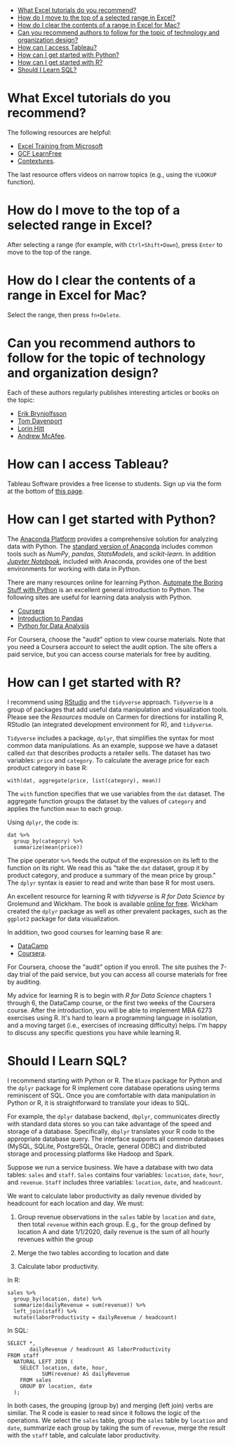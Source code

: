 -   [What Excel tutorials do you
    recommend?](#what-excel-tutorials-do-you-recommend)
-   [How do I move to the top of a selected range in
    Excel?](#how-do-i-move-to-the-top-of-a-selected-range-in-excel)
-   [How do I clear the contents of a range in Excel for
    Mac?](#how-do-i-clear-the-contents-of-a-range-in-excel-for-mac)
-   [Can you recommend authors to follow for the topic of technology and
    organization
    design?](#can-you-recommend-authors-to-follow-for-the-topic-of-technology-and-organization-design)
-   [How can I access Tableau?](#how-can-i-access-tableau)
-   [How can I get started with
    Python?](#how-can-i-get-started-with-python)
-   [How can I get started with R?](#how-can-i-get-started-with-r)
-   [Should I Learn SQL?](#should-i-learn-sql)

# What Excel tutorials do you recommend?

The following resources are helpful:

-   [Excel Training from
    Microsoft](https://support.office.com/en-us/article/Excel-training-9bc05390-e94c-46af-a5b3-d7c22f6990bb)
-   [GCF LearnFree](https://www.gcflearnfree.org/excel2016/)
-   [Contextures](http://www.contextures.com/index.html).

The last resource offers videos on narrow topics (e.g., using the
`VLOOKUP` function).

# How do I move to the top of a selected range in Excel?

After selecting a range (for example, with `Ctrl+Shift+Down`), press
`Enter` to move to the top of the range.

# How do I clear the contents of a range in Excel for Mac?

Select the range, then press `fn+Delete`.

# Can you recommend authors to follow for the topic of technology and organization design?

Each of these authors regularly publishes interesting articles or books
on the topic:

-   [Erik Brynjolfsson](http://ebusiness.mit.edu/erik/)
-   [Tom Davenport](http://www.tomdavenport.com/)
-   [Lorin Hitt](http://iecon.net/)
-   [Andrew McAfee](http://andrewmcafee.org/).

# How can I access Tableau?

Tableau Software provides a free license to students. Sign up via the
form at the bottom of [this
page](https://www.tableau.com/academic/students).

# How can I get started with Python?

The [Anaconda Platform](https://www.anaconda.com/what-is-anaconda/)
provides a comprehensive solution for analyzing data with Python. The
[standard version of Anaconda](https://www.anaconda.com/download/)
includes common tools such as *NumPy*, *pandas*, *StatsModels*, and
*scikit-learn*. In addition [*Jupyter Notebook*](http://jupyter.org),
included with Anaconda, provides one of the best environments for
working with data in Python.

There are many resources online for learning Python. [Automate the
Boring Stuff with Python](https://automatetheboringstuff.com/) is an
excellent general introduction to Python. The following sites are useful
for learning data analysis with Python.

-   [Coursera](https://www.coursera.org/learn/python-data-analysis)
-   [Introduction to
    Pandas](http://nbviewer.jupyter.org/github/fonnesbeck/Bios8366/blob/master/notebooks/Section2_1-Introduction-to-Pandas.ipynb)
-   [Python for Data
    Analysis](http://shop.oreilly.com/product/0636920023784.do)

For Coursera, choose the "audit" option to view course materials. Note
that you need a Coursera account to select the audit option. The site
offers a paid service, but you can access course materials for free by
auditing.

# How can I get started with R?

I recommend using
[RStudio](https://rstudio.com/products/rstudio/#rstudio-desktop) and the
`tidyverse` approach. `Tidyverse` is a group of packages that add useful
data manipulation and visualization tools. Please see the *Resources*
module on Carmen for directions for installing R, RStudio (an integrated
development environment for R), and `tidyverse`.

`Tidyverse` includes a package, `dplyr`, that simplifies the syntax for
most common data manipulations. As an example, suppose we have a dataset
called `dat` that describes products a retailer sells. The dataset has
two variables: `price` and `category`. To calculate the average price
for each product category in base R:

``` {.r}
with(dat, aggregate(price, list(category), mean))
```

The `with` function specifies that we use variables from the `dat`
dataset. The aggregate function groups the dataset by the values of
`category` and applies the function `mean` to each group.

Using `dplyr`, the code is:

``` {.r}
dat %>%
  group_by(category) %>%
  summarize(mean(price))
```

The pipe operator `%>%` feeds the output of the expression on its left
to the function on its right. We read this as "take the `dat` dataset,
group it by product category, and produce a summary of the mean price by
group." The `dplyr` syntax is easier to read and write than base R for
most users.

An excellent resource for learning R with *tidyverse* is *R for Data
Science* by Grolemund and Wickham. The book is available [online for
free](http://r4ds.had.co.nz). Wickham created the `dplyr` package as
well as other prevalent packages, such as the `ggplot2` package for data
visualization.

In addition, two good courses for learning base R are:

-   [DataCamp](https://www.datacamp.com/courses/free-introduction-to-r)
-   [Coursera](https://www.coursera.org/learn/r-programming).

For Coursera, choose the "audit" option if you enroll. The site pushes
the 7-day trial of the paid service, but you can access all course
materials for free by auditing.

My advice for learning R is to begin with *R for Data Science* chapters
1 through 6, the DataCamp course, or the first two weeks of the Coursera
course. After the introduction, you will be able to implement MBA 6273
exercises using R. It's hard to learn a programming language in
isolation, and a moving target (i.e., exercises of increasing
difficulty) helps. I'm happy to discuss any specific questions you have
while learning R.

# Should I Learn SQL?

I recommend starting with Python or R. The `Blaze` package for Python
and the `dplyr` package for R implement core database operations using
terms reminiscent of SQL. Once you are comfortable with data
manipulation in Python or R, it is straightforward to translate your
ideas to SQL.

For example, the `dplyr` database backend, `dbplyr`, communicates
directly with standard data stores so you can take advantage of the
speed and storage of a database. Specifically, `dbplyr` translates your
R code to the appropriate database query. The interface supports all
common databases (MySQL, SQLite, PostgreSQL, Oracle, general ODBC) and
distributed storage and processing platforms like Hadoop and Spark.

Suppose we run a service business. We have a database with two data
tables: `sales` and `staff`. `Sales` contains four variables:
`location`, `date`, `hour`, and `revenue`. `Staff` includes three
variables: `location`, `date`, and `headcount`.

We want to calculate labor productivity as daily revenue divided by
headcount for each location and day. We must:

1.  Group revenue observations in the `sales` table by `location` and
    `date`, then total `revenue` within each group. E.g., for the group
    defined by location A and date 1/1/2020, daily revenue is the sum of
    all hourly revenues within the group

2.  Merge the two tables according to location and date

3.  Calculate labor productivity.

In R:

``` {.r}
sales %>% 
  group_by(location, date) %>%
  summarize(dailyRevenue = sum(revenue)) %>%
  left_join(staff) %>%
  mutate(laborProductivity = dailyRevenue / headcount)
```

In SQL:

``` {.sql}
SELECT *,
       dailyRevenue / headcount AS laborProductivity
FROM staff
  NATURAL LEFT JOIN (
    SELECT location, date, hour,
           SUM(revenue) AS dailyRevenue
    FROM sales
    GROUP BY location, date
  );
```

In both cases, the grouping (group by) and merging (left join) verbs are
similar. The R code is easier to read since it follows the logic of the
operations. We select the `sales` table, group the `sales` table by
`location` and `date`, summarize each group by taking the sum of
`revenue`, merge the result with the `staff` table, and calculate labor
productivity.

